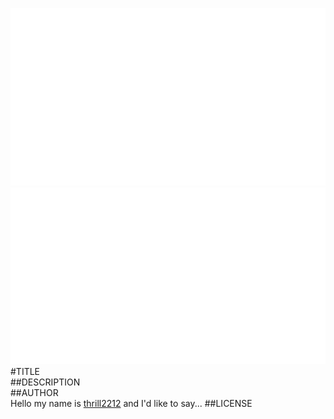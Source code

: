 ![fritzing-layout](fritzing-layout.png)  
![image](screenshot.png)  
#TITLE  
##DESCRIPTION  
##AUTHOR  
Hello my name is [thrill2212](https://github.com/thrill2212) and I'd like to say... 
##LICENSE  
